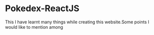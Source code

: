 # Pokedex-ReactJS
This 
I have learnt many things while creating this website.Some points I would like to mention among
